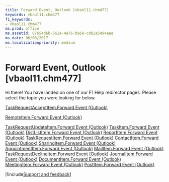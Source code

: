 ```yaml
---
title: Forward Event, Outlook [vbaol11.chm477]
keywords: vbaol11.chm477
f1_keywords:
- vbaol11.chm477
ms.prod: office
ms.assetid: 07654d6b-562a-4a76-b960-cd82a5494aae
ms.date: 06/08/2017
ms.localizationpriority: medium
---
```



# Forward Event, Outlook [vbaol11.chm477]

Hi there! You have landed on one of our F1 Help redirector pages. Please select the topic you were looking for below.

[TaskRequestAcceptItem.Forward Event (Outlook)](https://msdn.microsoft.com/library/4437f0b1-0f12-08cf-8661-0e127b5acd3c%28Office.15%29.aspx)

[RemoteItem.Forward Event (Outlook)](https://msdn.microsoft.com/library/f4af05e8-c0ea-915e-f49c-2470620e0735%28Office.15%29.aspx)

[TaskRequestUpdateItem.Forward Event (Outlook)](https://msdn.microsoft.com/library/c992a365-b36b-278d-5c93-32fa4b0f4993%28Office.15%29.aspx)
[TaskItem.Forward Event (Outlook)](https://msdn.microsoft.com/library/93a74a47-b996-5130-74bb-52a662d58a2b%28Office.15%29.aspx)
[DistListItem.Forward Event (Outlook)](https://msdn.microsoft.com/library/29b59fb9-0752-0260-fa57-652213a6c657%28Office.15%29.aspx)
[ReportItem.Forward Event (Outlook)](https://msdn.microsoft.com/library/607369d8-5e04-f9c8-ad11-828e185edef2%28Office.15%29.aspx)
[TaskRequestItem.Forward Event (Outlook)](https://msdn.microsoft.com/library/3d2ec601-a76a-0ef8-ee29-89cef70e489d%28Office.15%29.aspx)
[ContactItem.Forward Event (Outlook)](https://msdn.microsoft.com/library/d09448bb-09de-03be-4f4b-98f3a94bce6c%28Office.15%29.aspx)
[SharingItem.Forward Event (Outlook)](https://msdn.microsoft.com/library/b9f8cb45-e4e8-2eb5-c892-9d718bffae74%28Office.15%29.aspx)
[AppointmentItem.Forward Event (Outlook)](https://msdn.microsoft.com/library/3d56ee04-9a9a-1f10-0436-a2b567b17229%28Office.15%29.aspx)
[MailItem.Forward Event (Outlook)](https://msdn.microsoft.com/library/29426284-471b-95bb-be67-a3ca3f9a0d79%28Office.15%29.aspx)
[TaskRequestDeclineItem.Forward Event (Outlook)](https://msdn.microsoft.com/library/22d54abd-a54f-a911-f2f6-b11a721d34b9%28Office.15%29.aspx)
[JournalItem.Forward Event (Outlook)](https://msdn.microsoft.com/library/0e52ded6-1963-8259-862d-cac610102b10%28Office.15%29.aspx)
[DocumentItem.Forward Event (Outlook)](https://msdn.microsoft.com/library/394f3c85-61b8-4f2e-a64a-d2f61f42c6f4%28Office.15%29.aspx)
[MeetingItem.Forward Event (Outlook)](https://msdn.microsoft.com/library/0d12864b-07ca-5f97-8aab-ea9415e8b44c%28Office.15%29.aspx)
[PostItem.Forward Event (Outlook)](https://msdn.microsoft.com/library/e5e9ab75-af39-dcaf-b343-eb679419dfbd%28Office.15%29.aspx)

[!include[Support and feedback](~/includes/feedback-boilerplate.md)]